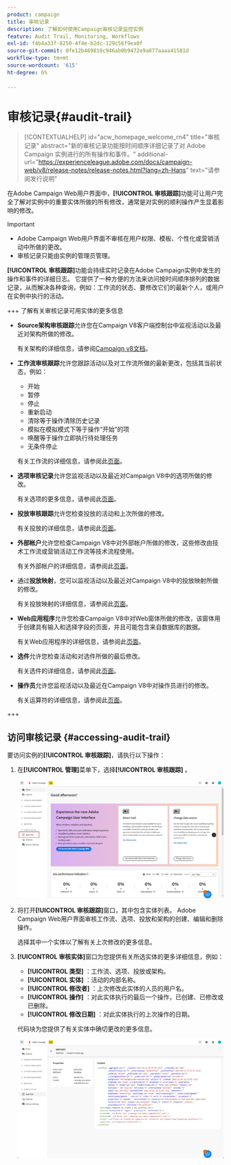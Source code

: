 ```yaml
---
product: campaign
title: 审核记录
description: 了解如何使用Campaign审核记录监控实例
feature: Audit Trail, Monitoring, Workflows
exl-id: f4b4a33f-8250-4f4e-b2dc-129c56f9ea0f
source-git-commit: 0fe12b469810c946ab0b9472e9a877aaaa41581d
workflow-type: tm+mt
source-wordcount: '615'
ht-degree: 6%

---
```


# 审核记录{#audit-trail}

>[!CONTEXTUALHELP]
>id="acw_homepage_welcome_rn4"
>title="审核记录"
>abstract="新的审核记录功能按时间顺序详细记录了对 Adobe Campaign 实例进行的所有操作和事件。"
>additional-url="https://experienceleague.adobe.com/docs/campaign-web/v8/release-notes/release-notes.html?lang=zh-Hans" text="请参阅发行说明"


在Adobe Campaign Web用户界面中，**[!UICONTROL 审核跟踪]**&#x200B;功能可让用户完全了解对实例中的重要实体所做的所有修改，通常是对实例的顺利操作产生显着影响的修改。

>[!IMPORTANT]
>
>* Adobe Campaign Web用户界面不审核在用户权限、模板、个性化或营销活动中所做的更改。
>* 审核记录只能由实例的管理员管理。

**[!UICONTROL 审核跟踪]**&#x200B;功能会持续实时记录在Adobe Campaign实例中发生的操作和事件的详细日志。 它提供了一种方便的方法来访问按时间顺序排列的数据记录，从而解决各种查询，例如：工作流的状态、要修改它们的最新个人，或用户在实例中执行的活动。

+++ 了解有关审核记录可用实体的更多信息

* **Source架构审核跟踪**&#x200B;允许您在Campaign V8客户端控制台中监视活动以及最近对架构所做的修改。

  有关架构的详细信息，请参阅[Campaign v8文档](https://experienceleague.adobe.com/en/docs/campaign/campaign-v8/developer/shemas-forms/schemas)。

* **工作流审核跟踪**&#x200B;允许您跟踪活动以及对工作流所做的最新更改，包括其当前状态，例如：

   * 开始
   * 暂停
   * 停止
   * 重新启动
   * 清除等于操作清除历史记录
   * 模拟在模拟模式下等于操作“开始”的项
   * 唤醒等于操作立即执行待处理任务
   * 无条件停止

  有关工作流的详细信息，请参阅此[页面](../workflows/gs-workflows.md)。

* **选项审核记录**&#x200B;允许您监视活动以及最近对Campaign V8中的选项所做的修改。

  有关选项的更多信息，请参阅此[页面](https://experienceleague.adobe.com/en/docs/campaign-classic/using/installing-campaign-classic/appendices/configuring-campaign-options)。

* **投放审核跟踪**&#x200B;允许您检查投放的活动和上次所做的修改。

  有关投放的详细信息，请参阅此[页面](../msg/gs-deliveries.md)。

* **外部帐户**&#x200B;允许您检查Campaign V8中对外部帐户所做的修改，这些修改由技术工作流或营销活动工作流等技术流程使用。

  有关外部帐户的详细信息，请参阅此[页面](https://experienceleague.adobe.com/en/docs/campaign/campaign-v8/config/configuration/external-accounts)。

* 通过&#x200B;**投放映射**，您可以监视活动以及最近对Campaign V8中的投放映射所做的修改。

  有关投放映射的详细信息，请参阅此[页面](https://experienceleague.adobe.com/en/docs/campaign/campaign-v8/audience/add-profiles/target-mappings)。

* **Web应用程序**&#x200B;允许您检查Campaign V8中对Web窗体所做的修改，该窗体用于创建具有输入和选择字段的页面，并且可能包含来自数据库的数据。

  有关Web应用程序的详细信息，请参阅此[页面](https://experienceleague.adobe.com/en/docs/campaign/campaign-v8/content/webapps)。

* **选件**&#x200B;允许您检查活动和对选件所做的最后修改。

  有关选件的详细信息，请参阅此[页面](../msg/offers.md)。

* **操作员**&#x200B;允许您监视活动以及最近在Campaign V8中对操作员进行的修改。

  有关运算符的详细信息，请参阅此[页面](https://experienceleague.adobe.com/en/docs/campaign/campaign-v8/offers/interaction-settings/interaction-operators)。

+++

## 访问审核记录 {#accessing-audit-trail}

要访问实例的&#x200B;**[!UICONTROL 审核跟踪]**，请执行以下操作：

1. 在&#x200B;**[!UICONTROL 管理]**&#x200B;菜单下，选择&#x200B;**[!UICONTROL 审核跟踪]** 。

   ![](assets/audit-trail-1.png)

1. 将打开&#x200B;**[!UICONTROL 审核跟踪]**&#x200B;窗口，其中包含实体列表。 Adobe Campaign Web用户界面审核工作流、选项、投放和架构的创建、编辑和删除操作。

   选择其中一个实体以了解有关上次修改的更多信息。

1. **[!UICONTROL 审核实体]**&#x200B;窗口为您提供有关所选实体的更多详细信息，例如：

   * **[!UICONTROL 类型]** ：工作流、选项、投放或架构。
   * **[!UICONTROL 实体]** ：活动的内部名称。
   * **[!UICONTROL 修改者]** ：上次修改此实体的人员的用户名。
   * **[!UICONTROL 操作]** ：对此实体执行的最后一个操作，已创建、已修改或已删除。
   * **[!UICONTROL 修改日期]** ：对此实体执行的上次操作的日期。

   代码块为您提供了有关实体中确切更改的更多信息。

   ![](assets/audit-trail-2.png)

